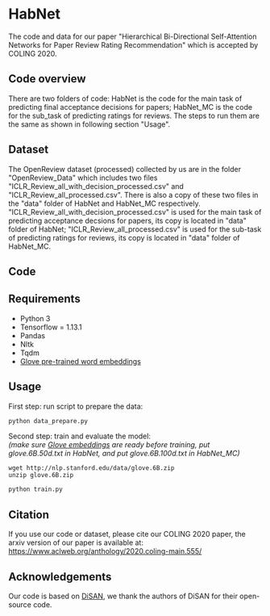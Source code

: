 # HabNet
The code and data for our paper "Hierarchical Bi-Directional Self-Attention Networks for Paper Review Rating Recommendation" which is accepted by COLING 2020.

## Code overview
There are two folders of code: HabNet is the code for the main task of predicting final acceptance decisions for papers; HabNet_MC is the code for the sub_task of predicting ratings for reviews. The steps to run them are the same as shown in following section "Usage".

## Dataset
The OpenReview dataset (processed) collected by us are in the folder "OpenReview_Data" which includes two files "ICLR_Review_all_with_decision_processed.csv" and "ICLR_Review_all_processed.csv". There is also a copy of these two files in the "data" folder of HabNet and HabNet_MC respectively. "ICLR_Review_all_with_decision_processed.csv" is used for the main task of predicting acceptance decsions for papers, its copy is located in "data" folder of HabNet; "ICLR_Review_all_processed.csv" is used for the sub-task of predicting ratings for reviews, its copy is located in "data" folder of HabNet_MC.


## Code

## Requirements

- Python 3
- Tensorflow = 1.13.1
- Pandas
- Nltk
- Tqdm
- [Glove pre-trained word embeddings](http://nlp.stanford.edu/data/glove.6B.zip)

## Usage

First step: run script to prepare the data:

```bash
python data_prepare.py
```

Second step: train and evaluate the model:
<br>
*(make sure [Glove embeddings](#requirements) are ready before training, put glove.6B.50d.txt in HabNet, and put glove.6B.100d.txt in HabNet_MC)*
```
wget http://nlp.stanford.edu/data/glove.6B.zip
unzip glove.6B.zip
```
```bash
python train.py
```

## Citation
If you use our code or dataset, please cite our COLING 2020 paper, the arxiv version of our paper is available at: https://www.aclweb.org/anthology/2020.coling-main.555/

## Acknowledgements
Our code is based on [DiSAN](https://github.com/taoshen58/DiSAN), we thank the authors of DiSAN for their open-source code.


